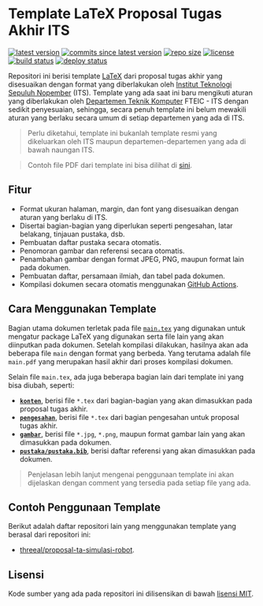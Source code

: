 # Template LaTeX Proposal Tugas Akhir ITS

[![latest version](https://img.shields.io/github/v/release/b201lab/template-proposal-ta-its)](https://github.com/b201lab/template-proposal-ta-its/releases/)
[![commits since latest version](https://img.shields.io/github/commits-since/b201lab/template-proposal-ta-its/latest)](https://github.com/b201lab/template-proposal-ta-its/commits/master)
[![repo size](https://img.shields.io/github/repo-size/b201lab/template-proposal-ta-its)](https://github.com/b201lab/template-buku-ta-its)
[![license](https://img.shields.io/github/license/b201lab/template-proposal-ta-its)](./LICENSE)
[![build status](https://img.shields.io/github/actions/workflow/status/b201lab/template-proposal-ta-its/build.yml?branch=main)](https://github.com/b201lab/template-proposal-ta-its/actions)
[![deploy status](https://img.shields.io/github/actions/workflow/status/b201lab/template-proposal-ta-its/deploy.yml?branch=main&label=deploy)](https://b201lab.github.io/template-proposal-ta-its/proposal-ta.pdf)

Repositori ini berisi template [LaTeX](https://www.latex-project.org/) dari proposal tugas akhir yang disesuaikan dengan format yang diberlakukan oleh [Institut Teknologi Sepuluh Nopember](https://www.its.ac.id/) (ITS).
Template yang ada saat ini baru mengikuti aturan yang diberlakukan oleh [Departemen Teknik Komputer](https://www.its.ac.id/komputer/) FTEIC - ITS dengan sedikit penyesuaian, sehingga, secara penuh template ini belum mewakili aturan yang berlaku secara umum di setiap departemen yang ada di ITS.

> Perlu diketahui, template ini bukanlah template resmi yang dikeluarkan oleh ITS maupun departemen-departemen yang ada di bawah naungan ITS.

> Contoh file PDF dari template ini bisa dilihat di [sini](https://b201lab.github.io/template-proposal-ta-its/proposal-ta.pdf).

## Fitur

- Format ukuran halaman, margin, dan font yang disesuaikan dengan aturan yang berlaku di ITS.
- Disertai bagian-bagian yang diperlukan seperti pengesahan, latar belakang, tinjauan pustaka, dsb.
- Pembuatan daftar pustaka secara otomatis.
- Penomoran gambar dan referensi secara otomatis.
- Penambahan gambar dengan format JPEG, PNG, maupun format lain pada dokumen.
- Pembuatan daftar, persamaan ilmiah, dan tabel pada dokumen.
- Kompilasi dokumen secara otomatis menggunakan [GitHub Actions](https://github.com/features/actions).

## Cara Menggunakan Template

Bagian utama dokumen terletak pada file [`main.tex`](./main.tex) yang digunakan untuk mengatur package LaTeX yang digunakan serta file lain yang akan diinputkan pada dokumen.
Setelah kompilasi dilakukan, hasilnya akan ada beberapa file `main` dengan format yang berbeda.
Yang terutama adalah file `main.pdf` yang merupakan hasil akhir dari proses kompilasi dokumen.

Selain file `main.tex`, ada juga beberapa bagian lain dari template ini yang bisa diubah, seperti:
- **[`konten`](./konten)**, berisi file `*.tex` dari bagian-bagian yang akan dimasukkan pada proposal tugas akhir.
- **[`pengesahan`](./pengesahan)**, berisi file `*.tex` dari bagian pengesahan untuk proposal tugas akhir.
- **[`gambar`](./gambar)**, berisi file `*.jpg`, `*.png`, maupun format gambar lain yang akan dimasukkan pada dokumen.
- **[`pustaka/pustaka.bib`](./pustaka/pustaka.bib)**, berisi daftar referensi yang akan dimasukkan pada dokumen.

> Penjelasan lebih lanjut mengenai penggunaan template ini akan dijelaskan dengan comment yang tersedia pada setiap file yang ada.

## Contoh Penggunaan Template

Berikut adalah daftar repositori lain yang menggunakan template yang berasal dari repositori ini:
- [threeal/proposal-ta-simulasi-robot](https://github.com/threeal/proposal-ta-simulasi-robot).

## Lisensi

Kode sumber yang ada pada repositori ini dilisensikan di bawah [lisensi MIT](./LICENSE).
